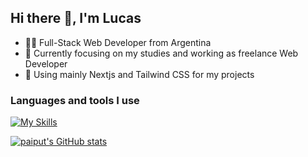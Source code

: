 ## Hi there 👋, I'm Lucas

- 👨‍💻 Full-Stack Web Developer from Argentina
- 💼 Currently focusing on my studies and working as freelance Web Developer
- 🔭 Using mainly Nextjs and Tailwind CSS for my projects

<!-- ## Codeforces stats -->

<!-- ![](https://img.shields.io/badge/dynamic/json?color=lightgrey&label=Rank&query=%24.result%5B0%5D.rank&url=https%3A%2F%2Fcodeforces.com%2Fapi%2Fuser.info%3Fhandles%3Dpaiput) -->
<!-- ![](https://img.shields.io/badge/dynamic/json?color=lightgrey&label=Rating&query=%24.result%5B0%5D.rating&url=https%3A%2F%2Fcodeforces.com%2Fapi%2Fuser.info%3Fhandles%3Dpaiput) -->

<!-- ![](https://img.shields.io/badge/dynamic/json?color=blue&label=Contests&query=%24.result.length&url=https%3A%2F%2Fcodeforces.com%2Fapi%2Fuser.rating%3Fhandle%3Dpaiput) -->
<!-- ![](https://img.shields.io/badge/dynamic/json?color=green&label=Submissions&query=%24.result.length&url=https%3A%2F%2Fcodeforces.com%2Fapi%2Fuser.status%3Fhandle%3Dpaiput) -->
<!-- - 🤔 I’m looking for help with ... -->
<!-- - 💬 Ask me about ... -->
<!-- - 📫 How to reach me: ... -->
<!-- - 😄 Pronouns: ... -->
<!-- - ⚡ Fun fact: ... -->

### Languages and tools I use
[![My Skills](https://skillicons.dev/icons?i=js,ts,tailwind,react,next,nodejs,express,mysql,mongodb,prisma&perline=5)](https://skillicons.dev)

[![paiput's GitHub stats](https://github-readme-stats.vercel.app/api?username=paiput&show_icons=true&theme=transparent)](https://github.com/anuraghazra/github-readme-stats)

<!-- <p>&nbsp;<img align="center" src="https://github-readme-stats.vercel.app/api?username=paiput&show_icons=true&locale=en" alt="paiput" /></p> -->

